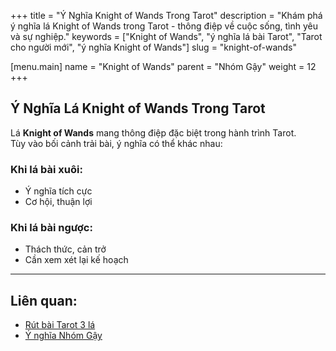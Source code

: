 +++
title = "Ý Nghĩa Knight of Wands Trong Tarot"
description = "Khám phá ý nghĩa lá Knight of Wands trong Tarot - thông điệp về cuộc sống, tình yêu và sự nghiệp."
keywords = ["Knight of Wands", "ý nghĩa lá bài Tarot", "Tarot cho người mới", "ý nghĩa Knight of Wands"]
slug = "knight-of-wands"

[menu.main]
name = "Knight of Wands"
parent = "Nhóm Gậy"
weight = 12
+++

## Ý Nghĩa Lá Knight of Wands Trong Tarot

Lá **Knight of Wands** mang thông điệp đặc biệt trong hành trình Tarot.  
Tùy vào bối cảnh trải bài, ý nghĩa có thể khác nhau:

### Khi lá bài xuôi:
- Ý nghĩa tích cực  
- Cơ hội, thuận lợi  

### Khi lá bài ngược:
- Thách thức, cản trở  
- Cần xem xét lại kế hoạch  

---

## Liên quan:
- [Rút bài Tarot 3 lá](../../)
- [Ý nghĩa Nhóm Gậy](../)
